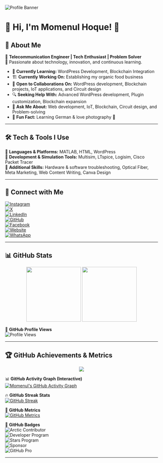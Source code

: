 ![Profile Banner](https://scontent.fdac184-1.fna.fbcdn.net/v/t1.6435-9/40520682_2189018348034528_7076386532046667776_n.jpg?stp=dst-jpg_s960x960_tt6&_nc_cat=100&ccb=1-7&_nc_sid=86c6b0&_nc_eui2=AeHqjK4n-7XgVuIRwMCwD3IQ5gSXXyMNtQvmBJdfIw21C62jQKlrSo37-FxC1w_D0839HRtL5ThC-z4lInuNaCLO&_nc_ohc=CQu9ZgOq-uIQ7kNvgHUvFMs&_nc_oc=AdiQmGdLQ4osUQXYxeY3eqK7C7wrzEdk-Hjn8ogjITHDq2jEbnbmsOH7vh6B_OvE3eU&_nc_zt=23&_nc_ht=scontent.fdac184-1.fna&_nc_gid=AX1jSUGprb2gfsOFpJ837YI&oh=00_AYBLdTDOxuFgbk02Mn_tibydxiryhp42iPrSIAj5BlmzPQ&oe=67E51004)


# 🌟 Hi, I'm Momenul Hoque! 👋  


## 🚀 About Me  
🔭 **Telecommunication Engineer | Tech Enthusiast | Problem Solver**  
🎯 Passionate about technology, innovation, and continuous learning.  

- 🌱 **Currently Learning:** WordPress Development, Blockchain Integration  
- 🏗 **Currently Working On:** Establishing my organic food business  
- 🤝 **Open to Collaborations On:** WordPress development, Blockchain projects, IoT applications, and Circuit design  
- 🔍 **Seeking Help With:** Advanced WordPress development, Plugin customization, Blockchain expansion  
- 💬 **Ask Me About:** Web development, IoT, Blockchain, Circuit design, and Problem-solving  
- 📌 **Fun Fact:** Learning German & love photography 📸  

---

## 🛠 Tech & Tools I Use  
🔹 **Languages & Platforms:** MATLAB, HTML, WordPress  
🔹 **Development & Simulation Tools:** Multisim, LTspice, Logisim, Cisco Packet Tracer  
🔹 **Additional Skills:** Hardware & software troubleshooting, Optical Fiber, Meta Marketing, Web Content Writing, Canva Design  

---

## 🔗 Connect with Me  
[![Instagram](https://img.shields.io/badge/Instagram-%23E4405F.svg?style=for-the-badge&logo=instagram&logoColor=white)](https://instagram.com/hoq_ue)  
[![X](https://img.shields.io/badge/X-%231DA1F2.svg?style=for-the-badge&logo=twitter&logoColor=white)](https://x.com/hoq__ue)  
[![LinkedIn](https://img.shields.io/badge/LinkedIn-%230A66C2.svg?style=for-the-badge&logo=linkedin&logoColor=white)](https://linkedin.com/in/md-momenul-hoque/)  
[![GitHub](https://img.shields.io/badge/GitHub-%2312100E.svg?style=for-the-badge&logo=github&logoColor=white)](https://github.com/hoque0)  
[![Facebook](https://img.shields.io/badge/Facebook-%231877F2.svg?style=for-the-badge&logo=facebook&logoColor=white)](https://facebook.com/momenul.hoque.505)  
[![Website](https://img.shields.io/badge/Website-%23117AC9.svg?style=for-the-badge&logo=google-chrome&logoColor=white)](https://momenulhoque.me)  
[![WhatsApp](https://img.shields.io/badge/WhatsApp-%2325D366.svg?style=for-the-badge&logo=whatsapp&logoColor=white)](https://wa.me/+8801940150697)  

---

## 📊 GitHub Stats  
<div align="center">
  <img height="180em" src="https://github-readme-stats.vercel.app/api?username=hoque0&show_icons=true&theme=tokyonight&hide_border=true"/>
  <img height="180em" src="https://github-readme-stats.vercel.app/api/top-langs/?username=hoque0&layout=compact&theme=tokyonight&hide_border=true"/>
</div>  

🎯 **GitHub Profile Views**  
![Profile Views](https://komarev.com/ghpvc/?username=hoque0&color=blueviolet&style=flat-square)  

---

## 🏆 GitHub Achievements & Metrics  
<div align="center">
  <img src="https://github-profile-trophy.vercel.app/?username=hoque0&theme=algolia&no-frame=true&margin-w=10&column=6"/>
</div>  

📊 **GitHub Activity Graph (Interactive)**  
[![Momenul's GitHub Activity Graph](https://github-readme-activity-graph.vercel.app/graph?username=hoque0&theme=tokyo-night&bg_color=000000&color=00ff00&line=ff00ff&point=ffffff&area=true&hide_border=true)](https://github.com/Ashutosh00710/github-readme-activity-graph)  

🔥 **GitHub Streak Stats**  
[![GitHub Streak](https://github-readme-streak-stats.herokuapp.com/?user=hoque0&theme=tokyonight&hide_border=true)](https://github.com/DenverCoder1/github-readme-streak-stats)  

🚀 **GitHub Metrics**  
[![GitHub Metrics](https://metrics.lecoq.io/hoque0?template=classic&base.metadata=0&languages=1&isocalendar=1&base=header,activity,community,repositories,lines)](https://metrics.lecoq.io/)  

🌟 **GitHub Badges**  
![Arctic Contributor](https://img.shields.io/badge/Arctic%20Contributor-%2312100E.svg?style=for-the-badge&logo=github&logoColor=white)  
![Developer Program](https://img.shields.io/badge/Developer%20Program-%2312100E.svg?style=for-the-badge&logo=github&logoColor=white)  
![Stars Program](https://img.shields.io/badge/Stars%20Program-%2312100E.svg?style=for-the-badge&logo=github&logoColor=white)  
![Sponsor](https://img.shields.io/badge/Sponsor-%2312100E.svg?style=for-the-badge&logo=github&logoColor=white)  
![GitHub Pro](https://img.shields.io/badge/GitHub%20Pro-%2312100E.svg?style=for-the-badge&logo=github&logoColor=white)  

---

